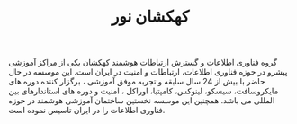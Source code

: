 ﻿---
layout: post
title:  کهکشان نور
name_en: kahkeshan
company_slug: kahkeshan
logo: 
cover: 
company_count:
founded:
location: ""
total_review: 
total_interview: 
salary_avg: 
salary_min: 
salary_max: 
rate: 
view_count: 
industry: آموزش، مدارس و دانشگاه‌ها
city: تهران, تهران
size_en: S
size: 51-200 نفر
site: https://www.kahkeshan.com/
---

گروه فناوری اطلاعات و گسترش ارتباطات هوشمند کهکشان یکی از مراکز آموزشی پیشرو در حوزه فناوری اطلاعات، ارتباطات و امنیت در ایران است. این موسسه در حال حاضر با بیش از 24 سال سابقه و تجربه موفق آموزشی ، برگزار کننده دوره های مایکروسافت، سیسکو، لینوکس، کامپتیا، اوراکل ، امنیت و دوره های استاندارهای بین المللی می باشد. همچنین این موسسه نخستین ساختمان آموزشی هوشمند در حوزه فناوری اطلاعات را در ایران تاسیس نموده است.


